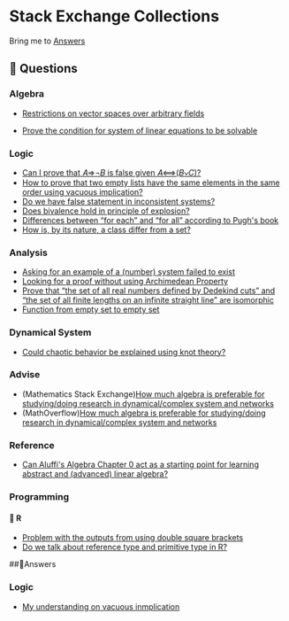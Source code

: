 # Stack Exchange Collections

Bring me to [Answers](##:notebook_with_decorative_cover:Answers)

## :notebook_with_decorative_cover: Questions

### Algebra

- [Restrictions on vector spaces over arbitrary fields](https://math.stackexchange.com/questions/3749661/restrictions-on-vector-spaces-over-arbitrary-fields)

- [Prove the condition for system of linear equations to be solvable](https://math.stackexchange.com/questions/3919005/prove-the-condition-for-system-of-linear-equations-to-be-solvable)

### Logic

- [Can I prove that 𝐴⇒¬𝐵 is false given 𝐴⟺(𝐵∨𝐶)?](https://math.stackexchange.com/questions/3745852/can-i-prove-that-a-rightarrow-neg-b-is-false-given-a-iffb%e2%88%a8c)
- [How to prove that two empty lists have the same elements in the same order using vacuous implication?](https://math.stackexchange.com/questions/3752031/how-to-prove-that-two-empty-lists-have-the-same-elements-in-the-same-order-using)
- [Do we have false statement in inconsistent systems?](https://math.stackexchange.com/questions/3767421/do-we-have-false-statement-in-inconsistent-systems)
- [Does bivalence hold in principle of explosion?](https://math.stackexchange.com/questions/3774130/does-bivalence-hold-in-principle-of-explosion)
- [Differences between “for each” and “for all” according to Pugh's book](https://math.stackexchange.com/questions/3928457/differences-between-for-each-and-for-all-according-to-pughs-book)
- [How is, by its nature, a class differ from a set?](https://math.stackexchange.com/questions/3928501/how-is-by-its-nature-a-class-differ-from-a-set)

### Analysis

- [Asking for an example of a (number) system failed to exist](https://math.stackexchange.com/questions/3929737/asking-for-an-example-of-a-number-system-failed-to-exist)
- [Looking for a proof without using Archimedean Property](https://math.stackexchange.com/questions/3931555/looking-for-a-proof-without-using-archimedean-property)
- [Prove that “the set of all real numbers defined by Dedekind cuts” and “the set of all finite lengths on an infinite straight line” are isomorphic](https://math.stackexchange.com/questions/3937934/prove-that-the-set-of-all-real-numbers-defined-by-dedekind-cuts-and-the-set-o)
- [Function from empty set to empty set](https://math.stackexchange.com/questions/3946640/function-from-empty-set-to-empty-set)

### Dynamical System

- [Could chaotic behavior be explained using knot theory?](https://math.stackexchange.com/questions/3792688/could-chaotic-behavior-be-explained-using-knot-theory)

### Advise

- (Mathematics Stack Exchange)[How much algebra is preferable for studying/doing research in dynamical/complex system and networks](https://math.stackexchange.com/questions/3913963/how-much-algebra-is-preferable-for-studying-doing-research-in-dynamical-complex)
- (MathOverflow)[How much algebra is preferable for studying/doing research in dynamical/complex system and networks](https://mathoverflow.net/questions/376859/how-much-algebra-is-preferable-for-studying-doing-research-in-dynamical-complex)

### Reference

- [Can Aluffi's Algebra Chapter 0 act as a starting point for learning abstract and (advanced) linear algebra?](https://math.stackexchange.com/questions/3744953/can-aluffis-algebra-chapter-0-act-as-a-starting-point-for-learning-abstract-and)

### Programming

#### :round_pushpin: R

- [Problem with the outputs from using double square brackets](https://stackoverflow.com/questions/64513325/problem-with-the-outputs-from-using-double-square-brackets)
- [Do we talk about reference type and primitive type in R?](https://stackoverflow.com/questions/64620852/do-we-talk-about-reference-type-and-primitive-type-in-r)

##:notebook_with_decorative_cover:Answers

### Logic

- [My understanding on vacuous inmplication](https://math.stackexchange.com/questions/3753162/what-am-i-missing/3753246#3753246)
